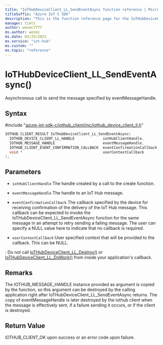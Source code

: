 ```yaml
---                             
title: "IoTHubDeviceClient_LL_SendEventAsync function reference | Microsoft Docs" 
titleSuffix: "Azure IoT C SDK"            
description: "This is the function reference page for the IoTHubDeviceClient_LL_SendEventAsync() function in the Azure IoT C SDK. This SDK is used with Azure IoT Hub and Azure IoT Hub Device Provisioning Service"            
manager: timlt                 
author: wesmc7777              
ms.author: wesmc               
ms.date: 03/25/2022                    
ms.service: "iot-hub"             
ms.custom: ""                
ms.topic: "reference"        
---                            
```


# IoTHubDeviceClient_LL_SendEventAsync()

Asynchronous call to send the message specified by eventMessageHandle.

## Syntax

\#include "[azure-iot-sdk-c/iothub_client/inc/iothub_device_client_ll.h](../iothub-device-client-ll-h.md)"  
```C
IOTHUB_CLIENT_RESULT IoTHubDeviceClient_LL_SendEventAsync(
  IOTHUB_DEVICE_CLIENT_LL_HANDLE             iotHubClientHandle,
  IOTHUB_MESSAGE_HANDLE                      eventMessageHandle,
  IOTHUB_CLIENT_EVENT_CONFIRMATION_CALLBACK  eventConfirmationCallback,
  void *                                     userContextCallback
);
```

## Parameters
* `iotHubClientHandle` The handle created by a call to the create function. 

* `eventMessageHandle` The handle to an IoT Hub message. 

* `eventConfirmationCallback` The callback specified by the device for receiving confirmation of the delivery of the IoT Hub message. This callback can be expected to invoke the IoTHubDeviceClient_LL_SendEventAsync function for the same message in an attempt to retry sending a failing message. The user can specify a NULL value here to indicate that no callback is required. 

* `userContextCallback` User specified context that will be provided to the callback. This can be NULL.

: Do not call [IoTHubDeviceClient_LL_Destroy()](../iothub-device-client-ll-h/iothubdeviceclient-ll-destroy.md) or [IoTHubDeviceClient_LL_DoWork()](../iothub-device-client-ll-h/iothubdeviceclient-ll-dowork.md) from inside your application's callback.

## Remarks
The IOTHUB_MESSAGE_HANDLE instance provided as argument is copied by the function, so this argument can be destroyed by the calling application right after IoTHubDeviceClient_LL_SendEventAsync returns. The copy of eventMessageHandle is later destroyed by the iothub client when the message is effectively sent, if a failure sending it occurs, or if the client is destroyed. 

## Return Value
IOTHUB_CLIENT_OK upon success or an error code upon failure.

